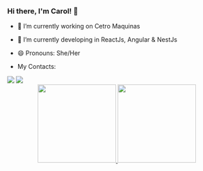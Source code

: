 ### Hi there, I'm Carol! 👋


- 🔭 I’m currently working on Cetro Maquinas
- 🌱 I’m currently developing in ReactJs, Angular & NestJs
- 😄 Pronouns: She/Her

- My Contacts:
<div> 
  <a href = "mailto:carolspicoloto@gmail.com"><img src="https://img.shields.io/badge/-Gmail-%23333?style=for-the-badge&logo=gmail&logoColor=white" target="_blank"></a>
  <a href="https://www.linkedin.com/in/carolinepicoloto/" target="_blank"><img src="https://img.shields.io/badge/-LinkedIn-%230077B5?style=for-the-badge&logo=linkedin&logoColor=white" target="_blank"></a> 
 
</div>

<div align="center">
  <a href="https://github.com/carolsouza">
  <img height="180em" src="https://github-readme-stats.vercel.app/api?username=carolsouza&show_icons=true&theme=dracula&include_all_commits=true&count_private=true"/>
  <img height="180em" src="https://github-readme-stats.vercel.app/api/top-langs/?username=carolsouza&layout=compact&langs_count=7&theme=dracula"/>
</div>

